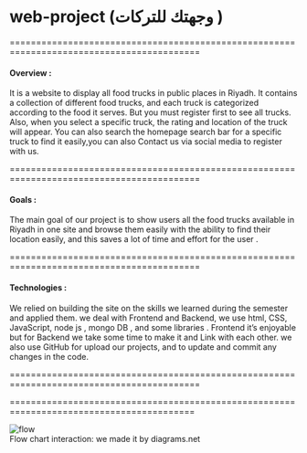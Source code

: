 # web-project (وجهتك للتركات )
==========================================================================================
<h4 >Overview :</h4> 
It is a website to display all food trucks in public places in Riyadh.
 It contains a collection of different food trucks, and each truck is categorized according to the food it serves. But you must register first to see all trucks. Also, when you select a specific truck, the rating and location of the truck will appear. You can also search the homepage search bar for a specific truck to find it easily,you can also Contact us via social media to register with us.
 
 ==========================================================================================
<h4>Goals  :</h4> 
The main goal of our project is to show users all the food trucks available in Riyadh in one site and browse them easily with the ability to find their location easily, and this saves a lot of time and effort for the user .

==========================================================================================
<h4>Technologies : </h4> 
We relied on building the site on the skills we learned during the semester and applied them. we deal with Frontend and Backend, we use html, CSS, JavaScript, node js , mongo DB , and some libraries . Frontend it’s enjoyable but for Backend we take some time to make it and Link with each other. 
we also use GitHub for upload our projects, and to update and commit any changes in the code. 

==========================================================================================



=========================================================================================

![flow](https://github.com/Asalem1999/web-project/assets/133704212/e5ab87ae-18b7-4482-9581-f2b2ec44aad4)
<br>
Flow chart interaction:
we made it by diagrams.net
